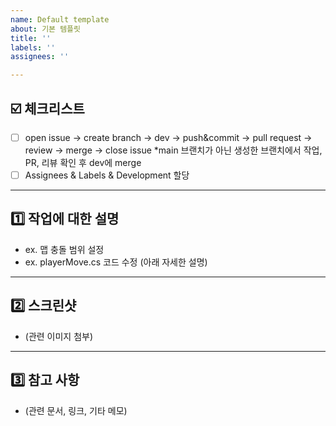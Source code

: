```yaml
---
name: Default template
about: 기본 템플릿
title: ''
labels: ''
assignees: ''

---
```


## ☑️ 체크리스트
- [ ] open issue -> create branch -> dev -> push&commit -> pull request -> review -> merge -> close issue
*main 브랜치가 아닌 생성한 브랜치에서 작업, PR, 리뷰 확인 후 dev에 merge
- [ ] Assignees & Labels & Development 할당

---

## 1️⃣ 작업에 대한 설명
- ex. 맵 충돌 범위 설정
- ex. playerMove.cs 코드 수정
(아래 자세한 설명)

---

## 2️⃣ 스크린샷
- (관련 이미지 첨부)

---

## 3️⃣ 참고 사항
- (관련 문서, 링크, 기타 메모)
